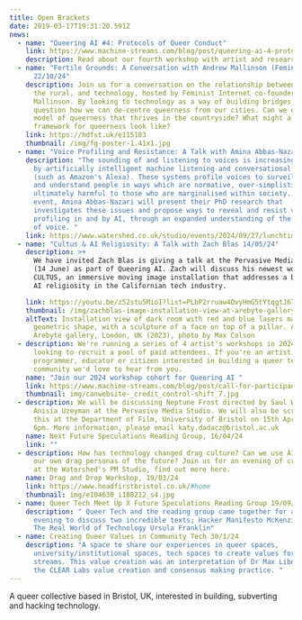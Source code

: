 ```yaml
---
title: Open Brackets
date: 2019-03-17T19:31:20.591Z
news:
  - name: "Queering AI #4: Protocols of Queer Conduct"
    link: https://www.machine-streams.com/blog/post/queering-ai-4-protocols-of-queer-conduct/
    description: Read about our fourth workshop with artist and researcher Batool Desouky
  - name: "Fertile Grounds: A Conversation with Andrew Mallinson (Feminist Internet)
      22/10/24"
    description: Join us for a conversation on the relationship between queerness,
      the rural, and technology, hosted by Feminist Internet co-founder Andrew
      Mallinson. By looking to technology as a way of building bridges, we will
      question how we can de-centre queerness from our cities. Can we envision a
      model of queerness that thrives in the countryside? What might a rural
      framework for queerness look like?
    link: https://hdfst.uk/e115183
    thumbnail: /img/fg-poster-1.41x1.jpg
  - name: "Voice Profiling and Resistance: A Talk with Amina Abbas-Nazari 27/09/24"
    description: "The sounding of and listening to voices is increasingly mediated
      by artificially intelligent machine listening and conversational systems
      (such as Amazon's Alexa). These systems profile voices to surveil, analyse
      and understand people in ways which are normative, over-simplistic and
      ultimately harmful to those who are marginalised within society. In this
      event, Amina Abbas-Nazari will present their PhD research that
      investigates these issues and propose ways to reveal and resist voice
      profiling in and by AI, through an expanded understanding of the sounding
      of voice. "
    link: https://www.watershed.co.uk/studio/events/2024/09/27/lunchtime-talk-queering-ai-voice-profiling-and-resistance
  - name: "Cultus & AI Religiosity: A Talk with Zach Blas 14/05/24"
    description: >+
      We have invited Zach Blas is giving a talk at the Pervasive Media Studio
      (14 June) as part of Queering AI. Zach will discuss his newest work
      CULTUS, an immersive moving image installation that addresses a burgeoning
      AI religiosity in the Californian tech industry.

    link: https://youtu.be/z52stu5MioI?list=PLbP2rruaw4OvyHmG5tYtqgtJ67xIJ5rOf
    thumbnail: /img/zachblas-image-installation-view-at-arebyte-gallery-london-uk-2023-photo-by-max-colson.jpg
    altText: Installation view of dark room with red and blue lasers making up a
      geometric shape, with a sculpture of a face on top of a pillar. At the
      Arebyte gallery, London, UK (2023), photo by Max Colson
  - description: We're running a series of 4 artist's workshops in 2024 and are
      looking to recruit a pool of paid attendees. If you're an artist,
      programmer, educator or citizen interested in building a queer tech
      community we'd love to hear from you.
    name: "Join our 2024 workshop cohort for Queering AI "
    link: https://www.machine-streams.com/blog/post/call-for-participants-queering-ai-workshop-series/
    thumbnail: img/canwebsite-_credit_control-shift_7.jpg
  - description: We will be discussing Neptune Frost directed by Saul Williams and
      Anisia Uzeyman at the Pervasive Media Studio. We will also be screening
      this at the Department of Film, University of Bristol on 15th April at
      6pm. More information, please email katy.dadacz@bristol.ac.uk
    name: Next Future Speculations Reading Group, 16/04/24
    link: ""
  - description: How has technology changed drag culture? Can we use AI to invent
      our own drag personas of the future? Join us for an evening of creativity
      at the Watershed's PM Studio, find out more here.
    name: Drag and Drop Workshop, 19/03/24
    link: https://www.headfirstbristol.co.uk/#home
    thumbnail: img/e104630_i188212_s4.jpg
  - name: Queer Tech Meet Up X Future Speculations Reading Group 19/09/23
    description: " Queer Tech and the reading group came together for a lovely
      evening to discuss two incredible texts; Hacker Manifesto McKenzie Wark &
      The Real World of Technology Ursula Franklin"
  - name: Creating Queer Values in Community Tech 30/1/24
    description: "A space to share our experiences in queer spaces,
      university/institutional spaces, tech spaces to create values for machine
      streams. This value creation was an interpretation of Dr Max Liboiron and
      the CLEAR Labs value creation and consensus making practice. "
---
```

A queer collective based in Bristol, UK, interested in building, subverting and hacking technology.

